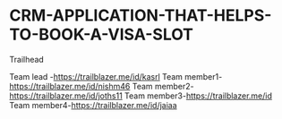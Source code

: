 # CRM-APPLICATION-THAT-HELPS-TO-BOOK-A-VISA-SLOT

Trailhead 

Team lead  -https://trailblazer.me/id/kasrl
Team member1-https://trailblazer.me/id/nishm46
Team member2-https://trailblazer.me/id/joths11
Team member3-https://trailblazer.me/id
Team member4-https://trailblazer.me/id/jaiaa
